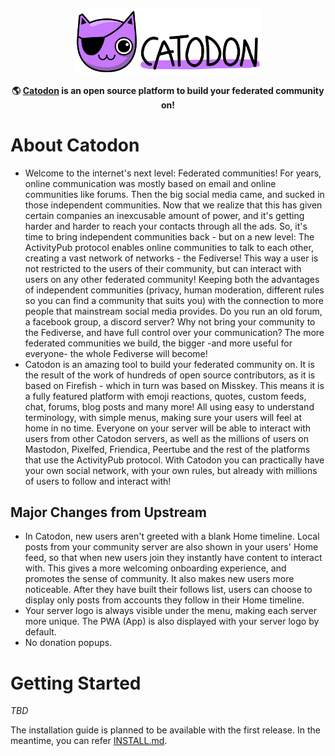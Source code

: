<div align="center">

<p><img src="packages/backend/assets/api-doc.png" alt="Iceshrimp" width="300px"></p>

**🌎 **[Catodon](https://codeberg.org/catodon/catodon)** is an open source platform to build your federated community on!**

</div>

# About Catodon

- Welcome to the internet's next level: Federated communities! For years, online communication was mostly based on email and online communities like forums. Then the big social media came, and sucked in those independent communities. Now that we realize that this has given certain companies an inexcusable amount of power, and it's getting harder and harder to reach your contacts through all the ads. So, it's time to bring independent communities back - but on a new level: The ActivityPub protocol enables online communities to talk to each other, creating a vast network of networks - the Fediverse! This way a user is not restricted to the users of their community, but can interact with users on any other federated community! Keeping both the advantages of independent communities (privacy, human moderation, different rules so you can find a community that suits you) with the connection to more people that mainstream social media provides. Do you run an old forum, a facebook group, a discord server? Why not bring your community to the Fediverse, and have full control over your communication? The more federated communities we build, the bigger -and more useful for everyone- the whole Fediverse will become!
- Catodon is an amazing tool to build your federated community on. It is the result of the work of hundreds of open source contributors, as it is based on Firefish - which in turn was based on Misskey. This means it is a fully featured platform with emoji reactions, quotes, custom feeds, chat, forums, blog posts and many more! All using easy to understand terminology, with simple menus, making sure your users will feel at home in no time. Everyone on your server will be able to interact with users from other Catodon servers, as well as the millions of users on Mastodon, Pixelfed, Friendica, Peertube and the rest of the platforms that use the ActivityPub protocol. With Catodon you can practically have your own social network, with your own rules, but already with millions of users to follow and interact with!

## Major Changes from Upstream

- In Catodon, new users aren't greeted with a blank Home timeline. Local posts from your community server are also shown in your users' Home feed, so that when new users join they instantly have content to interact with. This gives a more welcoming onboarding experience, and promotes the sense of community. It also makes new users more noticeable. After they have built their follows list, users can choose to display only posts from accounts they follow in their Home timeline.
- Your server logo is always visible under the menu, making each server more unique. The PWA (App) is also displayed with your server logo by default.
- No donation popups.

# Getting Started

*TBD*

The installation guide is planned to be available with the first release. In the meantime, you can refer [INSTALL.md](INSTALL.md).
